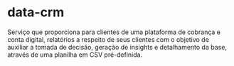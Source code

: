 # data-crm
Serviço que proporciona para clientes de uma plataforma de cobrança e conta digital, relatórios a respeito de seus clientes com o objetivo de auxiliar a tomada de decisão, 
geração de insights e detalhamento da base, através de uma planilha em CSV pré-definida.
